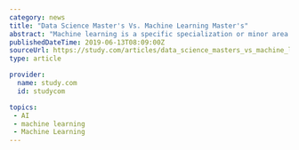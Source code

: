 ```yaml
---
category: news
title: "Data Science Master's Vs. Machine Learning Master's"
abstract: "Machine learning is a specific specialization or minor area of data science, and therefore, master's degree programs in data science tend to be broader and provide a greater overview of the field of data science. Both master's degree programs are available ..."
publishedDateTime: 2019-06-13T08:09:00Z
sourceUrl: https://study.com/articles/data_science_masters_vs_machine_learning_masters.html
type: article

provider:
  name: study.com
  id: studycom

topics:
 - AI
 - machine learning
 - Machine Learning
---
```

